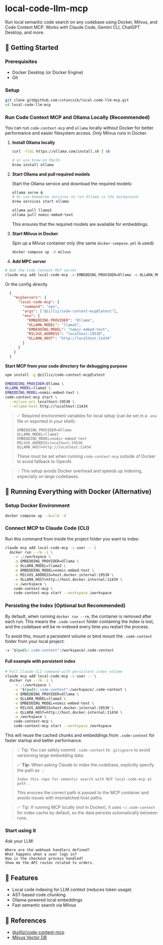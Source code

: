# local-code-llm-mcp

Run local semantic code search on any codebase using Docker, Milvus, and Code Context MCP. Works with Claude Code, Gemini CLI, ChatGPT Desktop, and more.

## 🚀 Getting Started

### Prerequisites

- Docker Desktop (or Docker Engine)
- Git

### Setup

```bash
git clone git@github.com:cstuncsik/local-code-llm-mcp.git
cd local-code-llm-mcp
```

### Run Code Context MCP and Ollama Locally (Recommended)

You can run `code-context-mcp` and `ollama` locally without Docker for better performance and easier filesystem access. Only Milvus runs in Docker.

1. **Install Ollama locally**

   ```bash
   curl -fsSL https://ollama.com/install.sh | sh

   # or use brew on MacOS
   brew install ollama
   ```

2. **Start Ollama and pull required models**

   Start the Ollama service and download the required models:

   ```bash
   ollama serve &
   # Or use Homebrew services to run Ollama in the background
   brew services start ollama

   ollama pull llama3
   ollama pull nomic-embed-text
   ```

   This ensures that the required models are available for embeddings.

3. **Start Milvus in Docker**

   Spin up a Milvus container only (the same `docker-compose.yml` is used):

   ```bash
   docker compose up -d milvus
   ```

4. **Add MPC server**

  ```bash
  # Add the Code Context MCP server
  claude mcp add local-code-mcp -e EMBEDDING_PROVIDER=Ollama -e OLLAMA_MODEL=llama3 -e EMBEDDING_MODEL=nomic-embed-text -e MILVUS_ADDRESS=localhost:19530 -e OLLAMA_HOST=http://localhost:11434 -- npx @zilliz/code-context-mcp@latest
  ```

  Or the config directly

  ```json
    {
      "mcpServers": {
        "local-code-mcp": {
          "command": "npx",
          "args": ["@zilliz/code-context-mcp@latest"],
          "env": {
            "EMBEDDING_PROVIDER": "Ollama",
            "OLLAMA_MODEL": "llama3",
            "EMBEDDING_MODEL": "nomic-embed-text",
            "MILVUS_ADDRESS": "localhost:19530",
            "OLLAMA_HOST": "http://localhost:11434"
          }
        }
      }
    }
  ```

  **Start MCP from your code directory for debugging purpose**

  ```bash
  npm install -g @zilliz/code-context-mcp@latest

  EMBEDDING_PROVIDER=Ollama \
  OLLAMA_MODEL=llama3 \
  EMBEDDING_MODEL=nomic-embed-text \
  code-context-mcp start \
    --milvus-uri localhost:19530 \
    --ollama-host http://localhost:11434
  ```

> ✅ Required environment variables for local setup (can be set in a `.env` file or exported in your shell):
>
> ```
> EMBEDDING_PROVIDER=Ollama
> OLLAMA_MODEL=llama3
> EMBEDDING_MODEL=nomic-embed-text
> MILVUS_ADDRESS=localhost:19530
> OLLAMA_HOST=http://localhost:11434
> ```
>
> These must be set when running `code-context-mcp` outside of Docker to avoid fallback to OpenAI.

> 💡 This setup avoids Docker overhead and speeds up indexing, especially on large codebases.

## 🐳 Running Everything with Docker (Alternative)

### Setup Docker Environment

```bash
docker compose up --build -d
```

### Connect MCP to Claude Code (CLI)

Run this command from inside the project folder you want to index:

```bash
claude mcp add local-code-mcp -s user -- \
  docker run --rm -i \
    -v .:/workspace \
    -e EMBEDDING_PROVIDER=Ollama \
    -e OLLAMA_MODEL=llama3 \
    -e EMBEDDING_MODEL=nomic-embed-text \
    -e MILVUS_ADDRESS=host.docker.internal:19530 \
    -e OLLAMA_HOST=http://host.docker.internal:11434 \
    -w /workspace \
    code-context-mcp \
    code-context-mcp start --workspace /workspace
```

### Persisting the Index (Optional but Recommended)

By default, when running `docker run --rm`, the container is removed after each run. This means the `.code-context` folder containing the index is lost, and the codebase will be re-indexed every time you restart the process.

To avoid this, mount a persistent volume or bind mount the `.code-context` folder from your local project:

```bash
-v "$(pwd)/.code-context":/workspace/.code-context
```

#### Full example with persistent index

```bash
# Full Claude CLI command with persistent index volume
claude mcp add local-code-mcp -s user -- \
  docker run --rm -i \
    -v .:/workspace \
    -v "$(pwd)/.code-context":/workspace/.code-context \
    -e EMBEDDING_PROVIDER=Ollama \
    -e OLLAMA_MODEL=llama3 \
    -e EMBEDDING_MODEL=nomic-embed-text \
    -e MILVUS_ADDRESS=host.docker.internal:19530 \
    -e OLLAMA_HOST=http://host.docker.internal:11434 \
    -w /workspace \
    code-context-mcp \
    code-context-mcp start --workspace /workspace
```

This will reuse the cached chunks and embeddings from `.code-context` for faster startup and better performance.

> 💡 Tip: You can safely commit `.code-context` to `.gitignore` to avoid versioning large embedding data.

> ✅ **Tip:** When asking Claude to index the codebase, explicitly specify the path as `.`:
>
> ```
> Index this repo for semantic search with MCP local-code-mcp at path .
> ```
> This ensures the correct path is passed to the MCP container and avoids issues with mismatched host paths.

> ✅ Tip: If running MCP locally (not in Docker), it uses `~/.code-context` for index cache by default, so the data persists automatically between runs.

### Start using it

Ask your LLM:

```
Where are the webhook handlers defined?
What happens when a user logs in?
How is the checkout process handled?
Show me the API routes related to orders.
```

## 🧠 Features

- Local code indexing for LLM context (reduces token usage)
- AST-based code chunking
- Ollama-powered local embeddings
- Fast semantic search via Milvus

## 🔗 References

- [@zilliz/code-context-mcp](https://github.com/zilliztech/code-context)
- [Milvus Vector DB](https://github.com/milvus-io/milvus)
